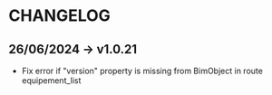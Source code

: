 # CHANGELOG

## 26/06/2024 -> v1.0.21
- Fix error if "version" property is missing from BimObject in route equipement_list 